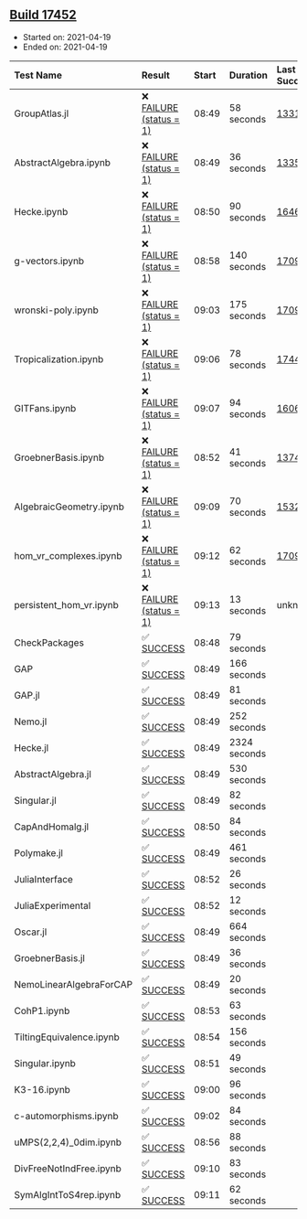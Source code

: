## [Build 17452](https://oscarci.mathematik.uni-kl.de/job/oscar/17452/)

* Started on: 2021-04-19
* Ended on: 2021-04-19

| Test Name    | Result | Start | Duration | Last Success | First Failure |
|:-------------|:-------|:------|:---------|:-------------|:--------------|
| GroupAtlas.jl | ❌ [FAILURE (status = 1)](https://oscarci.mathematik.uni-kl.de/job/oscar/17452/artifact/logs/build-17452/GroupAtlas.jl.log) | 08:49 | 58 seconds | [13311](https://oscarci.mathematik.uni-kl.de/job/oscar/13311/) | [13312](https://oscarci.mathematik.uni-kl.de/job/oscar/13312/) |
| AbstractAlgebra.ipynb | ❌ [FAILURE (status = 1)](https://oscarci.mathematik.uni-kl.de/job/oscar/17452/artifact/logs/build-17452/AbstractAlgebra.ipynb.log) | 08:49 | 36 seconds | [13355](https://oscarci.mathematik.uni-kl.de/job/oscar/13355/) | [13356](https://oscarci.mathematik.uni-kl.de/job/oscar/13356/) |
| Hecke.ipynb | ❌ [FAILURE (status = 1)](https://oscarci.mathematik.uni-kl.de/job/oscar/17452/artifact/logs/build-17452/Hecke.ipynb.log) | 08:50 | 90 seconds | [16463](https://oscarci.mathematik.uni-kl.de/job/oscar/16463/) | [16464](https://oscarci.mathematik.uni-kl.de/job/oscar/16464/) |
| g-vectors.ipynb | ❌ [FAILURE (status = 1)](https://oscarci.mathematik.uni-kl.de/job/oscar/17452/artifact/logs/build-17452/g-vectors.ipynb.log) | 08:58 | 140 seconds | [17099](https://oscarci.mathematik.uni-kl.de/job/oscar/17099/) | [17100](https://oscarci.mathematik.uni-kl.de/job/oscar/17100/) |
| wronski-poly.ipynb | ❌ [FAILURE (status = 1)](https://oscarci.mathematik.uni-kl.de/job/oscar/17452/artifact/logs/build-17452/wronski-poly.ipynb.log) | 09:03 | 175 seconds | [17098](https://oscarci.mathematik.uni-kl.de/job/oscar/17098/) | [17099](https://oscarci.mathematik.uni-kl.de/job/oscar/17099/) |
| Tropicalization.ipynb | ❌ [FAILURE (status = 1)](https://oscarci.mathematik.uni-kl.de/job/oscar/17452/artifact/logs/build-17452/Tropicalization.ipynb.log) | 09:06 | 78 seconds | [17449](https://oscarci.mathematik.uni-kl.de/job/oscar/17449/) | [17450](https://oscarci.mathematik.uni-kl.de/job/oscar/17450/) |
| GITFans.ipynb | ❌ [FAILURE (status = 1)](https://oscarci.mathematik.uni-kl.de/job/oscar/17452/artifact/logs/build-17452/GITFans.ipynb.log) | 09:07 | 94 seconds | [16068](https://oscarci.mathematik.uni-kl.de/job/oscar/16068/) | [16069](https://oscarci.mathematik.uni-kl.de/job/oscar/16069/) |
| GroebnerBasis.ipynb | ❌ [FAILURE (status = 1)](https://oscarci.mathematik.uni-kl.de/job/oscar/17452/artifact/logs/build-17452/GroebnerBasis.ipynb.log) | 08:52 | 41 seconds | [13748](https://oscarci.mathematik.uni-kl.de/job/oscar/13748/) | [13749](https://oscarci.mathematik.uni-kl.de/job/oscar/13749/) |
| AlgebraicGeometry.ipynb | ❌ [FAILURE (status = 1)](https://oscarci.mathematik.uni-kl.de/job/oscar/17452/artifact/logs/build-17452/AlgebraicGeometry.ipynb.log) | 09:09 | 70 seconds | [15322](https://oscarci.mathematik.uni-kl.de/job/oscar/15322/) | [15323](https://oscarci.mathematik.uni-kl.de/job/oscar/15323/) |
| hom_vr_complexes.ipynb | ❌ [FAILURE (status = 1)](https://oscarci.mathematik.uni-kl.de/job/oscar/17452/artifact/logs/build-17452/hom_vr_complexes.ipynb.log) | 09:12 | 62 seconds | [17099](https://oscarci.mathematik.uni-kl.de/job/oscar/17099/) | [17100](https://oscarci.mathematik.uni-kl.de/job/oscar/17100/) |
| persistent_hom_vr.ipynb | ❌ [FAILURE (status = 1)](https://oscarci.mathematik.uni-kl.de/job/oscar/17452/artifact/logs/build-17452/persistent_hom_vr.ipynb.log) | 09:13 | 13 seconds | unknown | unknown |
| CheckPackages | ✅ [SUCCESS](https://oscarci.mathematik.uni-kl.de/job/oscar/17452/artifact/logs/build-17452/CheckPackages.log) | 08:48 | 79 seconds |  |  |
| GAP | ✅ [SUCCESS](https://oscarci.mathematik.uni-kl.de/job/oscar/17452/artifact/logs/build-17452/GAP.log) | 08:49 | 166 seconds |  |  |
| GAP.jl | ✅ [SUCCESS](https://oscarci.mathematik.uni-kl.de/job/oscar/17452/artifact/logs/build-17452/GAP.jl.log) | 08:49 | 81 seconds |  |  |
| Nemo.jl | ✅ [SUCCESS](https://oscarci.mathematik.uni-kl.de/job/oscar/17452/artifact/logs/build-17452/Nemo.jl.log) | 08:49 | 252 seconds |  |  |
| Hecke.jl | ✅ [SUCCESS](https://oscarci.mathematik.uni-kl.de/job/oscar/17452/artifact/logs/build-17452/Hecke.jl.log) | 08:49 | 2324 seconds |  |  |
| AbstractAlgebra.jl | ✅ [SUCCESS](https://oscarci.mathematik.uni-kl.de/job/oscar/17452/artifact/logs/build-17452/AbstractAlgebra.jl.log) | 08:49 | 530 seconds |  |  |
| Singular.jl | ✅ [SUCCESS](https://oscarci.mathematik.uni-kl.de/job/oscar/17452/artifact/logs/build-17452/Singular.jl.log) | 08:49 | 82 seconds |  |  |
| CapAndHomalg.jl | ✅ [SUCCESS](https://oscarci.mathematik.uni-kl.de/job/oscar/17452/artifact/logs/build-17452/CapAndHomalg.jl.log) | 08:50 | 84 seconds |  |  |
| Polymake.jl | ✅ [SUCCESS](https://oscarci.mathematik.uni-kl.de/job/oscar/17452/artifact/logs/build-17452/Polymake.jl.log) | 08:49 | 461 seconds |  |  |
| JuliaInterface | ✅ [SUCCESS](https://oscarci.mathematik.uni-kl.de/job/oscar/17452/artifact/logs/build-17452/JuliaInterface.log) | 08:52 | 26 seconds |  |  |
| JuliaExperimental | ✅ [SUCCESS](https://oscarci.mathematik.uni-kl.de/job/oscar/17452/artifact/logs/build-17452/JuliaExperimental.log) | 08:52 | 12 seconds |  |  |
| Oscar.jl | ✅ [SUCCESS](https://oscarci.mathematik.uni-kl.de/job/oscar/17452/artifact/logs/build-17452/Oscar.jl.log) | 08:49 | 664 seconds |  |  |
| GroebnerBasis.jl | ✅ [SUCCESS](https://oscarci.mathematik.uni-kl.de/job/oscar/17452/artifact/logs/build-17452/GroebnerBasis.jl.log) | 08:49 | 36 seconds |  |  |
| NemoLinearAlgebraForCAP | ✅ [SUCCESS](https://oscarci.mathematik.uni-kl.de/job/oscar/17452/artifact/logs/build-17452/NemoLinearAlgebraForCAP.log) | 08:49 | 20 seconds |  |  |
| CohP1.ipynb | ✅ [SUCCESS](https://oscarci.mathematik.uni-kl.de/job/oscar/17452/artifact/logs/build-17452/CohP1.ipynb.log) | 08:53 | 63 seconds |  |  |
| TiltingEquivalence.ipynb | ✅ [SUCCESS](https://oscarci.mathematik.uni-kl.de/job/oscar/17452/artifact/logs/build-17452/TiltingEquivalence.ipynb.log) | 08:54 | 156 seconds |  |  |
| Singular.ipynb | ✅ [SUCCESS](https://oscarci.mathematik.uni-kl.de/job/oscar/17452/artifact/logs/build-17452/Singular.ipynb.log) | 08:51 | 49 seconds |  |  |
| K3-16.ipynb | ✅ [SUCCESS](https://oscarci.mathematik.uni-kl.de/job/oscar/17452/artifact/logs/build-17452/K3-16.ipynb.log) | 09:00 | 96 seconds |  |  |
| c-automorphisms.ipynb | ✅ [SUCCESS](https://oscarci.mathematik.uni-kl.de/job/oscar/17452/artifact/logs/build-17452/c-automorphisms.ipynb.log) | 09:02 | 84 seconds |  |  |
| uMPS(2,2,4)_0dim.ipynb | ✅ [SUCCESS](https://oscarci.mathematik.uni-kl.de/job/oscar/17452/artifact/logs/build-17452/uMPS-2-2-4-_0dim.ipynb.log) | 08:56 | 88 seconds |  |  |
| DivFreeNotIndFree.ipynb | ✅ [SUCCESS](https://oscarci.mathematik.uni-kl.de/job/oscar/17452/artifact/logs/build-17452/DivFreeNotIndFree.ipynb.log) | 09:10 | 83 seconds |  |  |
| SymAlgIntToS4rep.ipynb | ✅ [SUCCESS](https://oscarci.mathematik.uni-kl.de/job/oscar/17452/artifact/logs/build-17452/SymAlgIntToS4rep.ipynb.log) | 09:11 | 62 seconds |  |  |
